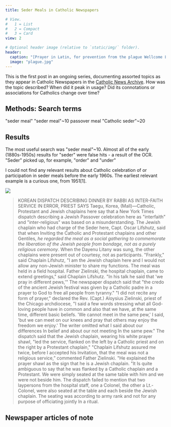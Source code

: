 ```yaml
---
title: Seder Meals in Catholic Newspapers

# View.
#   1 = List
#   2 = Compact
#   3 = Card
view: 2

# Optional header image (relative to `static/img/` folder).
header:
  caption: "[Prayer in Latin, for prevention from the plague Wellcome L0063751](https://commons.wikimedia.org/wiki/File:Prayer_in_Latin,_for_prevention_from_the_plague_Wellcome_L0063751.jpg)"
  image: "plague.jpg"
---
```


This is the first post in an ongoing series, documenting assorted topics as they appear in Catholic Newspapers in the [Catholic News Archive](https://thecatholicnewsarchive.org/). How was the topic described? When did it peak in usage? Did its connotations or associations for Catholics change over time?  

## Methods: Search terms 

"seder meal"
"seder meal"~10
passover meal
"Catholic seder"~20

## Results

The most useful search was "seder meal"~10. Almost all of the early (1880s-1950s) results for "seder" were false hits - a result of the OCR. "Seder" picked up, for example, "order" and "under" 

I could not find any relevant results about Catholic celebration of or participation in seder meals before the early 1960s. The earliest relevant example is a curious one, from 1951[1].


![](/uploads/seder/CNS19510528.png)

> KOREAN DISPATCH DESCRIBING DINNER BY RABBI AS INTER-FAITH SERVICE IN ERROR, PRIEST SAYS
> Taegu, Korea, (Mall)—Catholic, Protestant and Jewish chaplains here say that a New York Times dispatch describing a Jewish Passover celebration here as "interfaith" and "inter-religious" was based on a misunderstanding. The Jewish chaplain who had charge of the Seder here, Capt. Oscar Lifshutz, said that when Inviting the Catholic and Protestant chaplains and other Gentiles, *he regarded the meal as a social gathering to commemorate the liberation of the Jewish people from bondage, not as a purely religious ceremony*. When the Dayenu Litany was sung, the other chaplains were present out of courtesy, not as participants. "Frankly," said Chaplain Lifshutz, "I am the Jewish chaplain here and I would not allow any non-Jewish minister to share my functions. The meal was held in a field hospital. Father Zielinski, the hospital chaplain, came to extend greetings," said Chaplain Lifshutz. "In his talk he said that 'we pray in different pews,'" The newspaper dispatch said that "the credo of the ancient Jewish festival was given by a Catholic padre in a prayer to God to free all people from tyranny." "I did not recite any form of prayer," declared the Rev. (Capt.) Aloysius Zielinski, priest of the Chicago archdiocese, "I said a few words stressing what all God-loving people have in common and also that we have, at the same time, different basic beliefs. 'We cannot meet in the same pew,' I said, 'but we can meet on our knees and pray that others may enjoy the freedom we enjoy.' The writer omitted what I said about our differences In belief and about our not meeting In the same pew." The dispatch said that the Jewish chaplain, wearing his white prayer shawl, "led the service, flanked on the left by a Catholic priest and on the right by a Protestant chaplain," "Chaplain Lifshutz assured me twice, before I accepted his Invitation, that the meal was not a religious service,” commented Father Zielinski. "He explained the prayer shawl as the sign that he is a Jewish chaplain. "It Is quite ambiguous to say that he was flanked by a Catholic chaplain and a Protestant. We were simply seated at the same table with him and we were not beside him. The dispatch failed to mention that two laypersons from the hospital staff, one a Colonel, the other a Lt.-Colonel, were also seated at the table and each beside the Jewish chaplain. The seating was according to army rank and not for any purpose of officiating jointly In a ritual.



## Newspaper articles of note
[^1]: Korean dispatch describing dinner by rabbi as inter-faith service in error, priest says. Catholic News Service - Newsfeeds, 28 May 1951. https://thecatholicnewsarchive.org/?a=d&d=cns19510528-01.1.108&srpos=2
